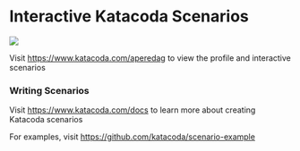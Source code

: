 # Interactive Katacoda Scenarios

[![](http://shields.katacoda.com/katacoda/aperedag/count.svg)](https://www.katacoda.com/aperedag "Get your profile on Katacoda.com")

Visit https://www.katacoda.com/aperedag to view the profile and interactive scenarios

### Writing Scenarios
Visit https://www.katacoda.com/docs to learn more about creating Katacoda scenarios

For examples, visit https://github.com/katacoda/scenario-example
